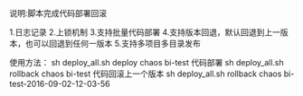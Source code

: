 说明:脚本完成代码部署回滚

1.日志记录
2.上锁机制
3.支持批量代码部署
4.支持版本回退，默认回退到上一版本，也可以回退到任何一版本
5.支持多项目多目录发布

使用方法：
sh deploy_all.sh deploy chaos bi-test  代码部署
sh deploy_all.sh rollback chaos bi-test 代码回滚上一个版本
sh deploy_all.sh rollback chaos bi-test-2016-09-02-12-03-56
